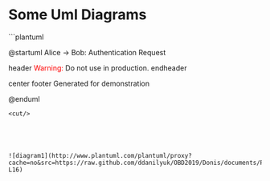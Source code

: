 # Some Uml Diagrams

<cut/> 
```plantuml

@startuml
Alice -> Bob: Authentication Request

header
<font color=red>Warning:</font>
Do not use in production.
endheader

center footer Generated for demonstration

@enduml
``` 
<cut/>





![diagram1](http://www.plantuml.com/plantuml/proxy?cache=no&src=https://raw.github.com/ddanilyuk/OBD2019/Donis/documents/PlantUmlMarkdown/Readme.md#L4-L16)


